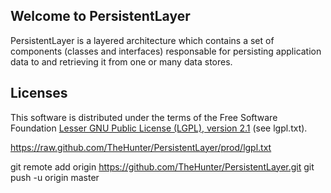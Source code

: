 <h2 id="welcometopersistentlayer">Welcome to PersistentLayer</h2>

<p>PersistentLayer is a layered architecture which contains a set of components (classes and interfaces) responsable
for persisting application data to and retrieving it from one or many data stores.</p>


<h2 id="licenses">Licenses</h2>

<p>This software is distributed under the terms of the Free Software Foundation <a href="http://www.gnu.org/licenses/lgpl-2.1-standalone.html">Lesser GNU Public License (LGPL), version 2.1</a> (see lgpl.txt).</p>

https://raw.github.com/TheHunter/PersistentLayer/prod/lgpl.txt



git remote add origin https://github.com/TheHunter/PersistentLayer.git
git push -u origin master